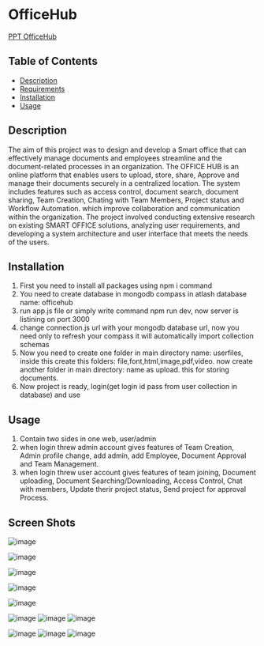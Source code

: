 # OfficeHub

[PPT OfficeHub](OfficeHub_final.pdf)

## Table of Contents

- [Description](#description)
- [Requirements](#requirements)
- [Installation](#installation)
- [Usage](#usage)

## Description

The aim of this project was to design and develop a Smart office that can effectively manage documents and employees streamline and the document-related processes in an organization. The OFFICE HUB is an online platform that enables users to upload, store, share, Approve and manage their documents securely in a centralized location. The system includes features such as access control, document search, document sharing, Team Creation, Chating with Team Members, Project status and Workflow Automation. which improve collaboration and communication within the organization. The project involved conducting extensive research on existing SMART OFFICE solutions, analyzing user requirements, and developing a system architecture and user interface that meets the needs of the users. 

## Installation

1. First you need to install all packages using npm i command
2. You need to create database in mongodb compass in atlash database name: officehub
3. run app.js file or simply write command npm run dev, now server is listining on port 3000
4. change connection.js url with your mongodb database url, now you need only to refresh your compass it will automatically import collection schemas
5. Now you need to create one folder in main directory name: userfiles, inside this create this folders: file,font,html,image,pdf,video. now create another folder in main directory: name as upload. this for storing documents.
6. Now project is ready, login(get login id pass from user collection in database) and use

## Usage

1. Contain two sides in one web, user/admin
2. when login threw admin account gives features of Team Creation, Admin profile change, add admin, add Employee, Document Approval and Team Management.
3. when login threw user account gives features of team joining, Document uploading, Document Searching/Downloading, Access Control, Chat with members, Update therir project status, Send project for approval Process.

## Screen Shots
![image](https://github.com/Vatsal0313/OfficeHub/assets/117883036/18d58c99-7c1c-42d5-9a65-215a5696c086)

![image](https://github.com/Vatsal0313/OfficeHub/assets/117883036/26c7275c-1e34-4ec5-9ae3-933d2c86888b)

![image](https://github.com/Vatsal0313/OfficeHub/assets/117883036/97761811-e516-42d1-9eab-917a2b171a65)

![image](https://github.com/Vatsal0313/OfficeHub/assets/117883036/d010c954-6557-42f0-bda1-2aa9f8bee4f3)

![image](https://github.com/Vatsal0313/OfficeHub/assets/117883036/725f9a63-61a8-4317-8da4-8f30bbc55031)

![image](https://github.com/Vatsal0313/OfficeHub/assets/117883036/d1520903-5c4b-45e2-8485-47025c215dc1)
![image](https://github.com/Vatsal0313/OfficeHub/assets/117883036/e95bf962-6605-4d82-9789-5a42db17fcee)
![image](https://github.com/Vatsal0313/OfficeHub/assets/117883036/ae6f88c0-8811-4ca8-a464-a838814b7941)

![image](https://github.com/Vatsal0313/OfficeHub/assets/117883036/4702ec6a-8a4f-452b-92a5-840cc188a17d)
![image](https://github.com/Vatsal0313/OfficeHub/assets/117883036/71124c6a-4902-4673-b8bb-88cdc12e69c4)
![image](https://github.com/Vatsal0313/OfficeHub/assets/117883036/f1d9c66c-4dce-4dfe-9360-d4f1cbd1ad1b)




